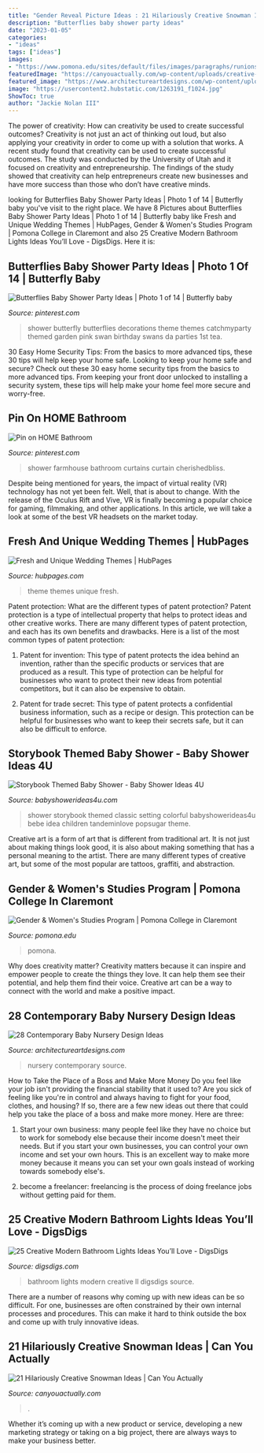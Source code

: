 ```yaml
---
title: "Gender Reveal Picture Ideas : 21 Hilariously Creative Snowman Ideas"
description: "Butterflies baby shower party ideas"
date: "2023-01-05"
categories:
- "ideas"
tags: ["ideas"]
images:
- "https://www.pomona.edu/sites/default/files/images/paragraphs/runionsgenderreligionclass_5210.jpg"
featuredImage: "https://canyouactually.com/wp-content/uploads/creative-snowman-ideas-7-5853c57ae3dfb__605.jpg"
featured_image: "https://www.architectureartdesigns.com/wp-content/uploads/2013/10/2138.jpg"
image: "https://usercontent2.hubstatic.com/1263191_f1024.jpg"
ShowToc: true
author: "Jackie Nolan III"
---
```



The power of creativity: How can creativity be used to create successful outcomes?
Creativity is not just an act of thinking out loud, but also applying your creativity in order to come up with a solution that works. A recent study found that creativity can be used to create successful outcomes. The study was conducted by the University of Utah and it focused on creativity and entrepreneurship. The findings of the study showed that creativity can help entrepreneurs create new businesses and have more success than those who don’t have creative minds.

	

		
looking for Butterflies Baby Shower Party Ideas | Photo 1 of 14 | Butterfly baby you've visit to the right place. We have 8 Pictures about Butterflies Baby Shower Party Ideas | Photo 1 of 14 | Butterfly baby like Fresh and Unique Wedding Themes | HubPages, Gender &amp; Women&#039;s Studies Program | Pomona College in Claremont and also 25 Creative Modern Bathroom Lights Ideas You’ll Love - DigsDigs. Here it is:
		
    
## Butterflies Baby Shower Party Ideas | Photo 1 Of 14 | Butterfly Baby

<img loading=lazy src="https://i.pinimg.com/736x/fa/af/0b/faaf0b8fd0cf35c7fe494106835fb592.jpg" onerror="this.onerror=null;this.src='https://tse3.mm.bing.net/th?id=OIP.e1yfwb1MwN9Oag2q1E8kTAHaLG&amp;pid=15.1';" alt="Butterflies Baby Shower Party Ideas | Photo 1 of 14 | Butterfly baby">

_Source: pinterest.com_

>shower butterfly butterflies decorations theme themes catchmyparty themed garden pink swan birthday swans da parties 1st tea. 

	

30 Easy Home Security Tips: From the basics to more advanced tips, these 30 tips will help keep your home safe.
Looking to keep your home safe and secure? Check out these 30 easy home security tips from the basics to more advanced tips. From keeping your front door unlocked to installing a security system, these tips will help make your home feel more secure and worry-free.

    
## Pin On HOME Bathroom

<img loading=lazy src="https://i.pinimg.com/736x/0e/24/47/0e244761fc63553311def8649213e492--dark-curtains-shower-curtains.jpg" onerror="this.onerror=null;this.src='https://tse3.mm.bing.net/th?id=OIP.ltkXGqJztZ6EYi30iVUxBgHaKv&amp;pid=15.1';" alt="Pin on HOME Bathroom">

_Source: pinterest.com_

>shower farmhouse bathroom curtains curtain cherishedbliss. 

	

Despite being mentioned for years, the impact of virtual reality (VR) technology has not yet been felt. Well, that is about to change. With the release of the Oculus Rift and Vive, VR is finally becoming a popular choice for gaming, filmmaking, and other applications. In this article, we will take a look at some of the best VR headsets on the market today.

    
## Fresh And Unique Wedding Themes | HubPages

<img loading=lazy src="https://usercontent2.hubstatic.com/1263191_f1024.jpg" onerror="this.onerror=null;this.src='https://tse2.mm.bing.net/th?id=OIP.HR5ld8VsVyHzhmplEvsq9QHaLH&amp;pid=15.1';" alt="Fresh and Unique Wedding Themes | HubPages">

_Source: hubpages.com_

>theme themes unique fresh. 

	

Patent protection: What are the different types of patent protection?
Patent protection is a type of intellectual property that helps to protect ideas and other creative works. There are many different types of patent protection, and each has its own benefits and drawbacks. Here is a list of the most common types of patent protection:
1) Patent for invention: This type of patent protects the idea behind an invention, rather than the specific products or services that are produced as a result. This type of protection can be helpful for businesses who want to protect their new ideas from potential competitors, but it can also be expensive to obtain.

2) Patent for trade secret: This type of patent protects a confidential business information, such as a recipe or design. This protection can be helpful for businesses who want to keep their secrets safe, but it can also be difficult to enforce.

    
## Storybook Themed Baby Shower - Baby Shower Ideas 4U

<img loading=lazy src="https://babyshowerideas4u.com/wp-content/uploads/2014/08/Classic-Storybook-Themed-Shower-3.jpg" onerror="this.onerror=null;this.src='https://tse4.mm.bing.net/th?id=OIP.w5V0cI8D1ki35NVaHG-5WAHaLH&amp;pid=15.1';" alt="Storybook Themed Baby Shower - Baby Shower Ideas 4U">

_Source: babyshowerideas4u.com_

>shower storybook themed classic setting colorful babyshowerideas4u bebe idea children tandeminlove popsugar theme. 

	

Creative art is a form of art that is different from traditional art. It is not just about making things look good, it is also about making something that has a personal meaning to the artist. There are many different types of creative art, but some of the most popular are tattoos, graffiti, and abstraction.

    
## Gender &amp; Women&#039;s Studies Program | Pomona College In Claremont

<img loading=lazy src="https://www.pomona.edu/sites/default/files/images/paragraphs/runionsgenderreligionclass_5210.jpg" onerror="this.onerror=null;this.src='https://tse3.mm.bing.net/th?id=OIP.DBR9jHj1hfyUGcllI99x-gHaE8&amp;pid=15.1';" alt="Gender &amp; Women&#039;s Studies Program | Pomona College in Claremont">

_Source: pomona.edu_

>pomona. 

	

Why does creativity matter?
Creativity matters because it can inspire and empower people to create the things they love. It can help them see their potential, and help them find their voice. Creative art can be a way to connect with the world and make a positive impact.

    
## 28 Contemporary Baby Nursery Design Ideas

<img loading=lazy src="https://www.architectureartdesigns.com/wp-content/uploads/2013/10/2138.jpg" onerror="this.onerror=null;this.src='https://tse3.mm.bing.net/th?id=OIP.WCsc-5DuZ1rfcEG8iTGQWgAAAA&amp;pid=15.1';" alt="28 Contemporary Baby Nursery Design Ideas">

_Source: architectureartdesigns.com_

>nursery contemporary source. 

	

How to Take the Place of a Boss and Make More Money
Do you feel like your job isn't providing the financial stability that it used to? Are you sick of feeling like you're in control and always having to fight for your food, clothes, and housing? If so, there are a few new ideas out there that could help you take the place of a boss and make more money. Here are three:
1. Start your own business: many people feel like they have no choice but to work for somebody else because their income doesn't meet their needs. But if you start your own businesses, you can control your own income and set your own hours. This is an excellent way to make more money because it means you can set your own goals instead of working towards somebody else's.

2. become a freelancer: freelancing is the process of doing freelance jobs without getting paid for them.

    
## 25 Creative Modern Bathroom Lights Ideas You’ll Love - DigsDigs

<img loading=lazy src="http://www.digsdigs.com/photos/creative-modern-bathroom-lights-ideas-youll-love-2.jpg" onerror="this.onerror=null;this.src='https://tse3.mm.bing.net/th?id=OIP.dO8SoGhsGIWPa6XpM_RvFQHaJ4&amp;pid=15.1';" alt="25 Creative Modern Bathroom Lights Ideas You’ll Love - DigsDigs">

_Source: digsdigs.com_

>bathroom lights modern creative ll digsdigs source. 

	

There are a number of reasons why coming up with new ideas can be so difficult. For one, businesses are often constrained by their own internal processes and procedures. This can make it hard to think outside the box and come up with truly innovative ideas.

    
## 21 Hilariously Creative Snowman Ideas | Can You Actually

<img loading=lazy src="https://canyouactually.com/wp-content/uploads/creative-snowman-ideas-7-5853c57ae3dfb__605.jpg" onerror="this.onerror=null;this.src='https://tse2.mm.bing.net/th?id=OIP.ZyLt-P3G90fd_YOb6gVAsgHaKQ&amp;pid=15.1';" alt="21 Hilariously Creative Snowman Ideas | Can You Actually">

_Source: canyouactually.com_

>. 

	

Whether it’s coming up with a new product or service, developing a new marketing strategy or taking on a big project, there are always ways to make your business better.

